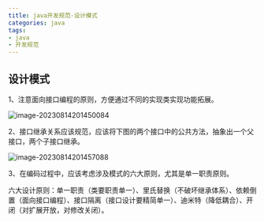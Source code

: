 ```yaml
---
title: java开发规范-设计模式
categories: java
tags:
- java
- 开发规范
---
```


## 设计模式

1、注意面向接口编程的原则，方便通过不同的实现类实现功能拓展。

![image-20230814201450084](https://hanser373.oss-cn-beijing.aliyuncs.com/img/202308142014203.png)

2、接口继承关系应该规范，应该将下图的两个接口中的公共方法，抽象出一个父接口，两个子接口继承。

![image-20230814201457088](https://hanser373.oss-cn-beijing.aliyuncs.com/img/202308142014176.png)

3、在编码过程中，应该考虑涉及模式的六大原则，尤其是单一职责原则。

六大设计原则：单一职责（类要职责单一）、里氏替换（不破坏继承体系）、依赖倒置（面向接口编程）、接口隔离（接口设计要精简单一）、迪米特（降低耦合）、开闭（对扩展开放，对修改关闭）。